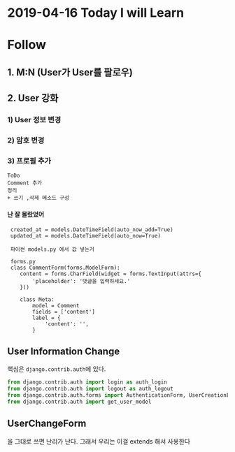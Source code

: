 # 2019-04-16 Today I will Learn 
# Follow

## 1. M:N (User가 User를 팔로우)

## 2.  User 강화
### 	1)  User 정보 변경 
### 	2) 암호 변경 
### 	3) 프로필 추가



```
ToDo
Comment 추가
정리
+ 쓰기 ,삭제 메소드 구성
```


#### 난 잘 몰랐었어
``` 
 created_at = models.DateTimeField(auto_now_add=True)
 updated_at = models.DateTimeField(auto_now=True)
 
 파이썬 models.py 에서 값 넣는거
 
 forms.py
 class CommentForm(forms.ModelForm):
    content = forms.CharField(widget = forms.TextInput(attrs={
        'placeholder': '댓글을 입력하세요.'
    }))
    
    class Meta:
        model = Comment
        fields = ['content']
        label = {
            'content': '',
        }

```

## User Information Change
핵심은 `django.contrib.auth`에 있다.
```python
from django.contrib.auth import login as auth_login
from django.contrib.auth import logout as auth_logout
from django.contrib.auth.forms import AuthenticationForm, UserCreationForm, UserChangeForm, PasswordChangeForm
from django.contrib.auth import get_user_model
```

## UserChangeForm

을 그대로 쓰면 난리가 난다. 그래서 우리는 이걸 extends 해서 사용한다

